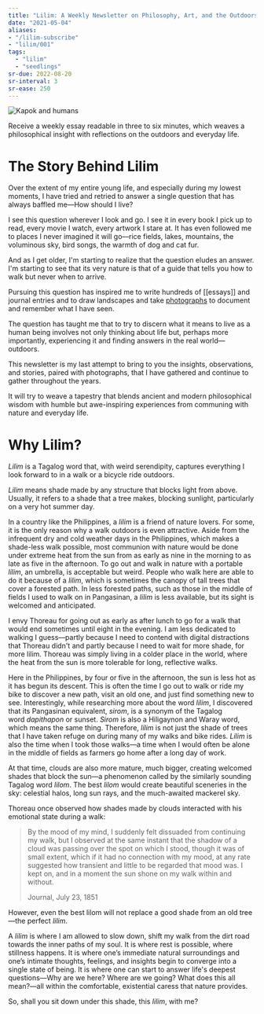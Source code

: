 ```yaml
---
title: "Lilim: A Weekly Newsletter on Philosophy, Art, and the Outdoors"
date: "2021-05-04"
aliases:
- "/lilim-subscribe"
- "lilim/001"
tags:
  - "lilim"
  - "seedlings"
sr-due: 2022-08-20
sr-interval: 3
sr-ease: 250
---
```


![Kapok and humans](essays/images/Kapok-and-Humans.jpg)

Receive a weekly essay readable in three to six minutes, which weaves a philosophical insight with reflections on the outdoors and everyday life.

# The Story Behind Lilim

Over the extent of my entire young life, and especially during my lowest moments, I have tried and retried to answer a single question that has always baffled me—How should I live?

I see this question wherever I look and go. I see it in every book I pick up to read, every movie I watch, every artwork I stare at. It has even followed me to places I never imagined it will go—rice fields, lakes, mountains, the voluminous sky, bird songs, the warmth of dog and cat fur.

And as I get older, I'm starting to realize that the question eludes an answer. I'm starting to see that its very nature is that of a guide that tells you how to walk but never when to arrive.

Pursuing this question has inspired me to write hundreds of [[essays]] and journal entries and to draw landscapes and take [photographs](https://www.instagram.com/vinceimbat) to document and remember what I have seen.

The question has taught me that to try to discern what it means to live as a human being involves not only thinking about life but, perhaps more importantly, experiencing it and finding answers in the real world—outdoors.

This newsletter is my last attempt to bring to you the insights, observations, and stories, paired with photographs, that I have gathered and continue to gather throughout the years.

It will try to weave a tapestry that blends ancient and modern philosophical wisdom with humble but awe-inspiring experiences from communing with nature and everyday life.

# Why Lilim?

_Lilim_ is a Tagalog word that, with weird serendipity, captures everything I look forward to in a walk or a bicycle ride outdoors.

_Lilim_ means shade made by any structure that blocks light from above. Usually, it refers to a shade that a tree makes, blocking sunlight, particularly on a very hot summer day.

In a country like the Philippines, a _lilim_ is a friend of nature lovers. For some, it is the only reason why a walk outdoors is even attractive. Aside from the infrequent dry and cold weather days in the Philippines, which makes a shade-less walk possible, most communion with nature would be done under extreme heat from the sun from as early as nine in the morning to as late as five in the afternoon. To go out and walk in nature with a portable _lilim_, an umbrella, is acceptable but weird. People who walk here are able to do it because of a _lilim_, which is sometimes the canopy of tall trees that cover a forested path. In less forested paths, such as those in the middle of fields I used to walk on in Pangasinan, a _lilim_ is less available, but its sight is welcomed and anticipated.

I envy Thoreau for going out as early as after lunch to go for a walk that would end sometimes until eight in the evening. I am less dedicated to walking I guess—partly because I need to contend with digital distractions that Thoreau didn't and partly because I need to wait for more shade, for more lilim. Thoreau was simply living in a colder place in the world, where the heat from the sun is more tolerable for long, reflective walks.

Here in the Philippines, by four or five in the afternoon, the sun is less hot as it has begun its descent. This is often the time I go out to walk or ride my bike to discover a new path, visit an old one, and just find something new to see. Interestingly, while researching more about the word _lilim_, I discovered that its Pangasinan equivalent, _sirom_, is a synonym of the Tagalog word _dapithapon_ or sunset. _Sirom_ is also a Hiligaynon and Waray word, which means the same thing. Therefore, _lilim_ is not just the shade of trees that I have taken refuge on during many of my walks and bike rides. _Lilim_ is also the time when I took those walks—a time when I would often be alone in the middle of fields as farmers go home after a long day of work.

At that time, clouds are also more mature, much bigger, creating welcomed shades that block the sun—a phenomenon called by the similarly sounding Tagalog word _lilom_. The best _lilom_ would create beautiful sceneries in the sky: celestial halos, long sun rays, and the much-awaited mackerel sky.

Thoreau once observed how shades made by clouds interacted with his emotional state during a walk:

> By the mood of my mind, I suddenly felt dissuaded from continuing my walk, but I observed at the same instant that the shadow of a cloud was passing over the spot on which I stood, though it was of small extent, which if it had no connection with my mood, at any rate suggested how transient and little to be regarded that mood was. I kept on, and in a moment the sun shone on my walk within and without.
>
> Journal, July 23, 1851

However, even the best lilom will not replace a good shade from an old tree—the perfect _lilim_.

A _lilim_ is where I am allowed to slow down, shift my walk from the dirt road towards the inner paths of my soul. It is where rest is possible, where stillness happens. It is where one’s immediate natural surroundings and one’s intimate thoughts, feelings, and insights begin to converge into a single state of being. It is where one can start to answer life's deepest questions—Why are we here? Where are we going? What does this all mean?—all within the comfortable, existential caress that nature provides.

So, shall you sit down under this shade, this _lilim_, with me?